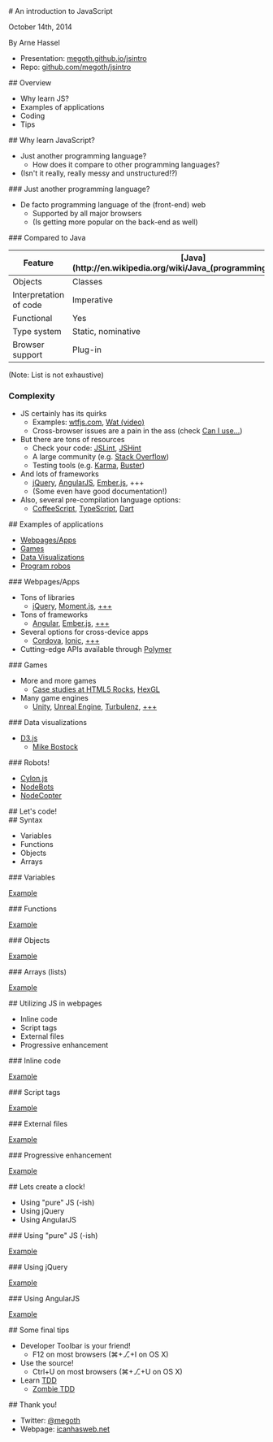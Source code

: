 
<section>
<section id="start" class="bright-background" data-background="img/javascript.png">
# An introduction to JavaScript

October 14th, 2014

By Arne Hassel

* Presentation: [megoth.github.io/jsintro](http://megoth.github.io/jsintro)
* Repo: [github.com/megoth/jsintro](http://github.com/megoth/jsintro)

</section>

<section id="overview">
## Overview

* Why learn JS?
* Examples of applications
* Coding
* Tips

</section>
</section>

<section>
<section id="why">
## Why learn JavaScript?

* Just another programming language?
    * How does it compare to other programming languages?
* (Isn't it really, really messy and unstructured!?)

</section>

<section id="standouts">
### Just another programming language?

* De facto programming language of the (front-end) web
    * Supported by all major browsers
    * (Is getting more popular on the back-end as well)

</section>

<section id="compared-to-java">
### Compared to Java

<table>
<thead>
<tr>
<th>Feature</th>
<th>[Java](http://en.wikipedia.org/wiki/Java_(programming_language))</th>
<th>[JavaScript](http://en.wikipedia.org/wiki/JavaScript)</th>
</tr>
</thead>
<tbody>
<tr>
<td>Objects</td>
<td>Classes</td>
<td>Prototype-based</td>
</tr>
<tr>
<td>Interpretation of code</td>
<td>Imperative</td>
<td>Imperative</td>
</tr>
<tr>
<td>Functional</td>
<td>Yes</td>
<td>Supported-ish</td>
</tr>
<tr>
<td>Type system</td>
<td>Static, nominative</td>
<td>Dynamic</td>
</tr>
<tr>
<td>Browser support</td>
<td>Plug-in</td>
<td>Native</td>
</tr>
</tbody>
</table>

(Note: List is not exhaustive)

</section>

<section id="complexity">

### Complexity

* JS certainly has its quirks
    * Examples: [wtfjs.com](http://wtfjs.com), [Wat (video)](http://vimeo.com/94881698)
    * Cross-browser issues are a pain in the ass (check [Can I use...](http://caniuse.com/))
* But there are tons of resources
    * Check your code: [JSLint](http://www.jslint.com/), [JSHint](http://www.jshint.com/)
    * A large community (e.g. [Stack Overflow](http://stackoverflow.com/questions/tagged/javascript))
    * Testing tools (e.g. [Karma](http://karma-runner.github.io/]), [Buster](http://busterjs.org))
* And lots of frameworks
    * [jQuery](http://jquery.com), [AngularJS](https://angularjs.org/), [Ember.js](http://emberjs.com/), +++
    * (Some even have good documentation!)
* Also, several pre-compilation language options:
    * [CoffeeScript](http://coffeescript.org/), [TypeScript](http://www.typescriptlang.org/), [Dart](https://www.dartlang.org/)

</section>
</section>

<section>
<section id="applications">
## Examples of applications

* [Webpages/Apps](#webpages)
* [Games](#games)
* [Data Visualizations](#datavis)
* [Program robos](#robots)

</section>
<section id="webpages" class="bright-background" data-background="img/webpages.png">
### Webpages/Apps

* Tons of libraries
    * [jQuery](http://jquery.com/), [Moment.js](http://momentjs.com/), [+++](http://en.wikipedia.org/wiki/List_of_JavaScript_libraries)
* Tons of frameworks
    * [Angular](https://angularjs.org/), [Ember.js](http://emberjs.com/), [+++](http://en.wikipedia.org/wiki/Comparison_of_JavaScript_frameworks)
* Several options for cross-device apps
    * [Cordova](http://cordova.apache.org/), [Ionic](http://ionicframework.com/), [+++](http://en.wikipedia.org/wiki/Multiple_phone_web-based_application_framework)
* Cutting-edge APIs available through [Polymer](https://www.polymer-project.org/)

</section>
<section id="games" class="bright-background" data-background="img/games.png">
### Games

* More and more games
    * [Case studies at HTML5 Rocks](http://www.html5rocks.com/en/gaming/), [HexGL](http://hexgl.bkcore.com/)
* Many game engines
    * [Unity](http://unity3d.com/), [Unreal Engine](https://www.unrealengine.com/), [Turbulenz](http://biz.turbulenz.com/turbulenz), [+++](http://en.wikipedia.org/wiki/List_of_game_engines)

</section>
<section id="datavis" class="bright-background" data-background="img/datavis.png">
### Data visualizations

* [D3.js](http://d3js.org/)
    * [Mike Bostock](http://bost.ocks.org/mike/)

</section>
<section id="robots" class="bright-background" data-background="img/robots.png">
### Robots!

* [Cylon.js](http://cylonjs.com/)
* [NodeBots](http://nodebots.io/)
* [NodeCopter](http://nodecopter.com/)

</section>
</section>

<section id="coding">
## Let's code!
</section>

<section>
<section id="syntax">
## Syntax

* Variables
* Functions
* Objects
* Arrays

</section>

<section id="variables">
### Variables

[Example](examples/variables.html)
</section>

<section id="functions">
### Functions

[Example](examples/functions.html)
</section>

<section id="objects">
### Objects

[Example](examples/objects.html)
</section>

<section id="arrays">
### Arrays (lists)

[Example](examples/arrays.html)
</section>
</section>

<section>
<section id="utilizing-js">
## Utilizing JS in webpages

* Inline code
* Script tags
* External files
* Progressive enhancement

</section>

<section id="inline">
### Inline code

[Example](examples/alert.html)
</section>

<section id="internal">
### Script tags

[Example](examples/confirm.html)
</section>

<section id="external">
### External files

[Example](examples/prompt.html)
</section>

<section id="enhanced">
### Progressive enhancement

[Example](examples/time.html)
</section>
</section>

<section>
<section id="clock">
## Lets create a clock!

* Using "pure" JS (-ish)
* Using jQuery
* Using AngularJS

</section>

<section id="clock-js" class="bright-background" data-background="img/javascript.png">
### Using "pure" JS (-ish)

[Example](examples/clock-js.html)
</section>

<section id="clock-jquery" class="bright-background" data-background="img/jquery.png">
### Using jQuery

[Example](examples/clock-jquery.html)
</section>

<section id="clock-angular" class="bright-background" data-background="img/angularjs.png">
### Using AngularJS

[Example](examples/clock-angular.html)
</section>
</section>

<section id="tips">
## Some final tips

* Developer Toolbar is your friend!
    * F12 on most browsers (&#8984;+⎇+I on OS X)
* Use the source!
    * Ctrl+U on most browsers (&#8984;+⎇+U on OS X)
* Learn [TDD](http://en.wikipedia.org/wiki/Test-driven_development)
    * [Zombie TDD](http://zombietdd.com/)

</section>

<section id="outro">
## Thank you!

* Twitter: [\@megoth](http://twitter.com/megoth)
* Webpage: [icanhasweb.net](http://icanhasweb.net)

</section>